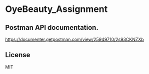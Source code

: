 # OyeBeauty_Assignment

## Postman API documentation.

https://documenter.getpostman.com/view/25949710/2s93CKNZXb

## License

MIT
